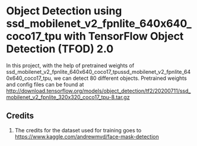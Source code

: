 # Object Detection using ssd_mobilenet_v2_fpnlite_640x640_coco17_tpu with TensorFlow Object Detection (TFOD) 2.0

In this project, with the help of pretrained weights of ssd_mobilenet_v2_fpnlite_640x640_coco17_tpussd_mobilenet_v2_fpnlite_640x640_coco17_tpu, we can detect 80 different objects. Pretrained weights and config files can be found at http://download.tensorflow.org/models/object_detection/tf2/20200711/ssd_mobilenet_v2_fpnlite_320x320_coco17_tpu-8.tar.gz


## Credits
1.  The credits for the dataset used for training goes to https://www.kaggle.com/andrewmvd/face-mask-detection
